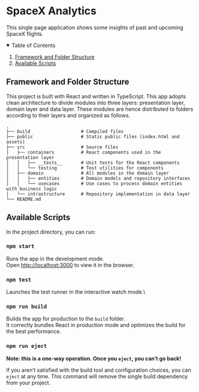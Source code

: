 # SpaceX Analytics

This single page application shows some insights of past and upcoming SpaceX flights.

<!-- TABLE OF CONTENTS -->
<details open="open">
  <summary>Table of Contents</summary>
  <ol>
    <li>
      <a href="#framework-and-folder-structure">Framework and Folder Structure</a>
    </li>
    <li>
      <a href="#available-scripts">Available Scripts</a>
    </li>
  </ol>
</details>

## Framework and Folder Structure
This project is built with React and written in TypeScript.
This app adopts clean architecture to divide modules into three layers: presentation layer, domain layer and data layer.
These modules are hence distributed to folders according to their layers and organized as follows. 

    .
    ├── build                   # Compiled files
    ├── public                  # Static public files (index.html and assets)
    ├── src                     # Source files
    │   ├── containers          # React components used in the presentation layer
    │   │   ├── __tests__       # Unit tests for the React components
    │   │   └── testing         # Test utilities for components
    │   ├── domain              # All modules in the domain layer
    │   │   ├── entities        # Domain models and repository interfaces
    │   │   └── usecases        # Use cases to process domain entities with business logic
    │   └── intrastructure      # Repository implementation in data layer
    └── README.md

## Available Scripts

In the project directory, you can run:

### `npm start`

Runs the app in the development mode.\
Open [http://localhost:3000](http://localhost:3000) to view it in the browser.

### `npm test`

Launches the test runner in the interactive watch mode.\

### `npm run build`

Builds the app for production to the `build` folder.\
It correctly bundles React in production mode and optimizes the build for the best performance.

### `npm run eject`

**Note: this is a one-way operation. Once you `eject`, you can’t go back!**

If you aren’t satisfied with the build tool and configuration choices, you can `eject` at any time. This command will remove the single build dependency from your project.
